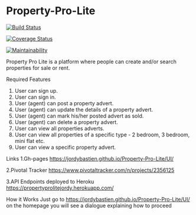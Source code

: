# Property-Pro-Lite
[![Build Status](https://travis-ci.com/Jordybastien/Property-Pro-Lite.svg?branch=develop)](https://travis-ci.com/Jordybastien/Property-Pro-Lite)

[![Coverage Status](https://coveralls.io/repos/github/Jordybastien/Property-Pro-Lite/badge.svg?branch=develop)](https://coveralls.io/github/Jordybastien/Property-Pro-Lite?branch=develop)

[![Maintainability](https://api.codeclimate.com/v1/badges/5a331f0fe6f364594f9d/maintainability)](https://codeclimate.com/github/Jordybastien/Property-Pro-Lite/maintainability)

Property Pro Lite is a platform where people can create and/or search properties for sale or rent.

Required Features

1. User can sign up.
2. User can sign in.
3. User (agent) can post a property advert.
4. User (agent) can update the details of a property advert.
5. User (agent) can mark his/her posted advert as sold.
6. User (agent) can delete a property advert.
7. User can view all properties adverts.
8. User can view all properties of a specific type - 2 bedroom, 3 bedroom, mini flat etc.
9. User can view a specific property advert.


Links
1.Gh-pages
https://jordybastien.github.io/Property-Pro-Lite/UI/


2.Pivotal Tracker
https://www.pivotaltracker.com/n/projects/2356125

3.API Endpoints deployed to Heroku
https://propertyprolitejordy.herokuapp.com/

How it Works
Just go to https://jordybastien.github.io/Property-Pro-Lite/UI/ on the homepage you will see a dialogue explaining how to proceed
